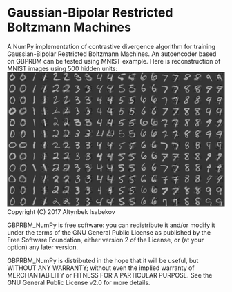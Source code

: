 # Gaussian-Bipolar Restricted Boltzmann Machines
A NumPy implementation of contrastive divergence algorithm for training Gaussian-Bipolar Restricted Boltzmann Machines.
An autoencoder based on GBPRBM can be tested using MNIST example. 
Here is reconstruction of MNIST images using 500 hidden units:
![MNIST](MNIST_Reconstructed_Images.png "Reconstruction using 500 hidden units")
Copyright (C) 2017 Altynbek Isabekov

GBPRBM_NumPy is free software: you can redistribute it and/or modify it under the terms of the GNU General Public License as published by the Free Software Foundation, either version 2 of the License, or (at your option) any later version.

GBPRBM_NumPy is distributed in the hope that it will be useful, but WITHOUT ANY WARRANTY; without even the implied warranty of MERCHANTABILITY or FITNESS FOR A PARTICULAR PURPOSE. See the GNU General Public License v2.0 for more details.
